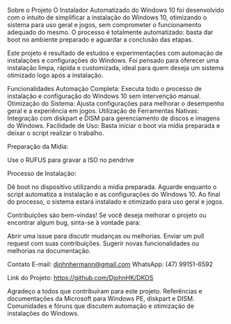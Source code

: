 Sobre o Projeto
O Instalador Automatizado do Windows 10 foi desenvolvido com o intuito de simplificar a instalação do Windows 10, otimizando o sistema para uso geral e jogos, sem comprometer o funcionamento adequado do mesmo. O processo é totalmente automatizado: basta dar boot no ambiente preparado e aguardar a conclusão das etapas.

Este projeto é resultado de estudos e experimentações com automação de instalações e configurações do Windows. Foi pensado para oferecer uma instalação limpa, rápida e customizada, ideal para quem deseja um sistema otimizado logo após a instalação.

Funcionalidades
Automação Completa: Executa todo o processo de instalação e configuração do Windows 10 sem intervenção manual.
Otimização do Sistema: Ajusta configurações para melhorar o desempenho geral e a experiência em jogos.
Utilização de Ferramentas Nativas: Integração com diskpart e DISM para gerenciamento de discos e imagens do Windows.
Facilidade de Uso: Basta iniciar o boot via mídia preparada e deixar o script realizar o trabalho.

Preparação da Mídia:

Use o RUFUS para gravar a ISO no pendrive

Processo de Instalação:

Dê boot no dispositivo utilizando a mídia preparada.
Aguarde enquanto o script automatiza a instalação e as configurações do Windows 10.
Ao final do processo, o sistema estará instalado e otimizado para uso geral e jogos.

Contribuições são bem-vindas! Se você deseja melhorar o projeto ou encontrar algum bug, sinta-se à vontade para:

Abrir uma issue para discutir mudanças ou melhorias.
Enviar um pull request com suas contribuições.
Sugerir novas funcionalidades ou melhorias na documentação.

Contato
E-mail: djohnhermann@gmail.com
WhatsApp: (47) 99151-6592

Link do Projeto: https://github.com/DjohnHK/DKOS

Agradeço a todos que contribuíram para este projeto.
Referências e documentações da Microsoft para Windows PE, diskpart e DISM.
Comunidades e fóruns que discutem automação e otimização de instalações do Windows.
